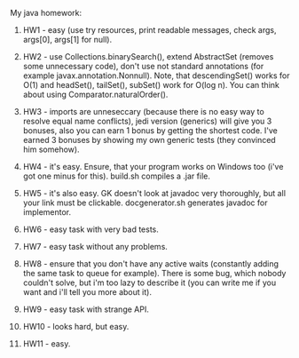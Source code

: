 My java homework:

1) HW1 - easy (use try resources, print readable messages, check args, args[0], args[1] for null).

2) HW2 - use Collections.binarySearch(), extend AbstractSet (removes some unnecessary code), don't use not standard annotations 
(for example javax.annotation.Nonnull). Note, that descendingSet() works for O(1) and headSet(), tailSet(), subSet() work 
for O(log n). You can think about using Comparator.naturalOrder().

3) HW3 - imports are unneseccary (because there is no easy way to resolve equal name conflicts), jedi version (generics) will 
give you 3 bonuses, also you can earn 1 bonus by getting the shortest code.
I've earned 3 bonuses by showing my own generic tests (they convinced him somehow).

4) HW4 - it's easy. Ensure, that your program works on Windows too (i've got one minus for this). build.sh compiles a .jar file.

5) HW5 - it's also easy. GK doesn't look at javadoc very thoroughly, but all your link must be clickable. docgenerator.sh 
generates javadoc for implementor.

6) HW6 - easy task with very bad tests.

7) HW7 - easy task without any problems.

8) HW8 - ensure that you don't have any active waits (constantly adding the same task to queue for example). There is
some bug, which nobody couldn't solve, but i'm too lazy to describe it (you can write me if you want and i'll tell you
more about it).

9) HW9 - easy task with strange API.

10) HW10 - looks hard, but easy.

11) HW11 - easy.

